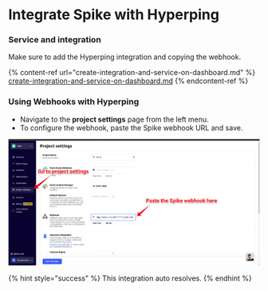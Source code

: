 # Integrate Spike with Hyperping

### Service and integration <a href="service-and-integration" id="service-and-integration"></a>

Make sure to add the Hyperping integration and copying the webhook.

{% content-ref url="create-integration-and-service-on-dashboard.md" %}
[create-integration-and-service-on-dashboard.md](create-integration-and-service-on-dashboard.md)
{% endcontent-ref %}



### Using Webhooks with Hyperping

* Navigate to the **project settings** page from the left menu.
* To configure the webhook, paste the Spike webhook URL and save.

![Webhook on Hyperping](<../.gitbook/assets/Group 13.png>)

{% hint style="success" %}
This integration auto resolves.
{% endhint %}







